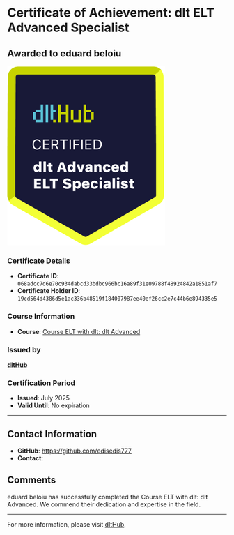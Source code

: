 
# Certificate of Achievement: dlt ELT Advanced Specialist

## Awarded to **eduard beloiu**

![Course Image](../badges/advanced_etl_specialist.png)

### Certificate Details
- **Certificate ID**: `068adcc7d6e70c934dabcd33bdbc966bc16a89f31e09788f48924842a1851af7`
- **Certificate Holder ID**: `19cd564d4386d5e1ac336b48519f184007987ee40ef26cc2e7c44b6e894335e5`

### Course Information
- **Course**: [Course ELT with dlt: dlt Advanced](https://github.com/dlt-hub/dlthub-education/tree/main/courses/dlt_advanced_2025)

### Issued by
[**dltHub**](https://dlthub.com/) 

### Certification Period
- **Issued**: July 2025
- **Valid Until**: No expiration

---

## Contact Information
- **GitHub**: https://github.com/edisedis777
- **Contact**: 

## Comments
eduard beloiu has successfully completed the Course ELT with dlt: dlt Advanced. We commend their dedication and expertise in the field.

---

For more information, please visit [dltHub](https://dlthub.com/).
    